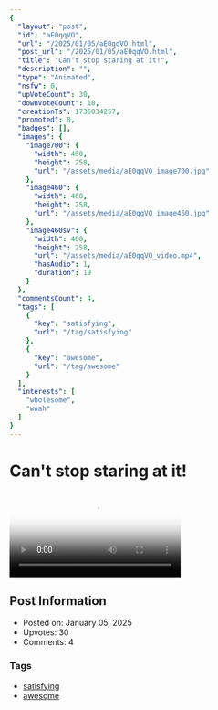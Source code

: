 ```yaml
---
{
  "layout": "post",
  "id": "aE0qqVO",
  "url": "/2025/01/05/aE0qqVO.html",
  "post_url": "/2025/01/05/aE0qqVO.html",
  "title": "Can't stop staring at it!",
  "description": "",
  "type": "Animated",
  "nsfw": 0,
  "upVoteCount": 30,
  "downVoteCount": 10,
  "creationTs": 1736034257,
  "promoted": 0,
  "badges": [],
  "images": {
    "image700": {
      "width": 460,
      "height": 258,
      "url": "/assets/media/aE0qqVO_image700.jpg"
    },
    "image460": {
      "width": 460,
      "height": 258,
      "url": "/assets/media/aE0qqVO_image460.jpg"
    },
    "image460sv": {
      "width": 460,
      "height": 258,
      "url": "/assets/media/aE0qqVO_video.mp4",
      "hasAudio": 1,
      "duration": 19
    }
  },
  "commentsCount": 4,
  "tags": [
    {
      "key": "satisfying",
      "url": "/tag/satisfying"
    },
    {
      "key": "awesome",
      "url": "/tag/awesome"
    }
  ],
  "interests": [
    "wholesome",
    "woah"
  ]
}
---
```


# Can't stop staring at it!

<video controls playsinline loop poster="/assets/media/aE0qqVO_image460.jpg">
  <source src="/assets/media/aE0qqVO_video.mp4" type="video/mp4">
  Your browser does not support the video tag.
</video>

## Post Information

- Posted on: January 05, 2025
- Upvotes: 30
- Comments: 4

### Tags

- [satisfying](/tag/satisfying)
- [awesome](/tag/awesome)
